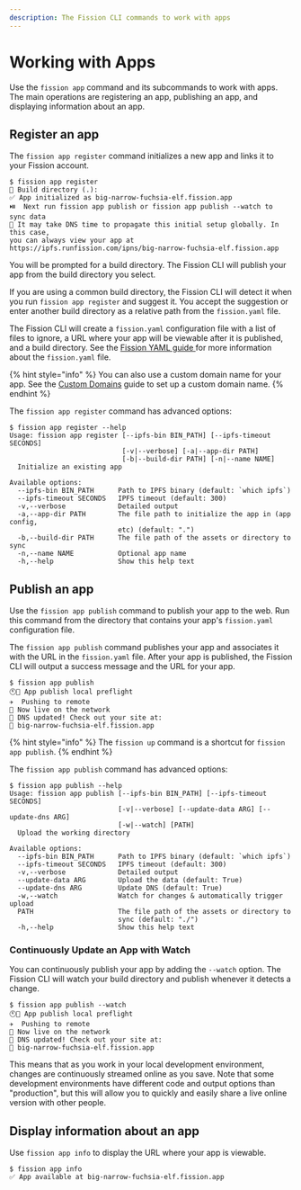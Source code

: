 ```yaml
---
description: The Fission CLI commands to work with apps
---
```


# Working with Apps

Use the `fission app` command and its subcommands to work with apps. The main operations are registering an app, publishing an app, and displaying information about an app.

## Register an app

The `fission app register` command initializes a new app and links it to your Fission account.

```text
$ fission app register
👷 Build directory (.): 
✅ App initialized as big-narrow-fuchsia-elf.fission.app
⏯️  Next run fission app publish or fission app publish --watch to sync data
💁 It may take DNS time to propagate this initial setup globally. In this case, 
you can always view your app at 
https://ipfs.runfission.com/ipns/big-narrow-fuchsia-elf.fission.app
```

You will be prompted for a build directory. The Fission CLI will publish your app from the build directory you select. 

If you are using a common build directory, the Fission CLI will detect it when you run `fission app register` and suggest it. You accept the suggestion or enter another build directory as a relative path from the `fission.yaml` file.

The Fission CLI will create a `fission.yaml` configuration file with a list of files to ignore, a URL where your app will be viewable after it is published, and a build directory. See the [Fission YAML guide ](fission-yaml.md#fission-yaml-for-apps)for more information about the `fission.yaml` file.

{% hint style="info" %}
You can also use a custom domain name for your app. See the [Custom Domains](../custom-domains/) guide to set up a custom domain name.
{% endhint %}

The `fission app register` command has advanced options:

```text
$ fission app register --help
Usage: fission app register [--ipfs-bin BIN_PATH] [--ipfs-timeout SECONDS] 
                            [-v|--verbose] [-a|--app-dir PATH] 
                            [-b|--build-dir PATH] [-n|--name NAME]
  Initialize an existing app

Available options:
  --ipfs-bin BIN_PATH      Path to IPFS binary (default: `which ipfs`)
  --ipfs-timeout SECONDS   IPFS timeout (default: 300)
  -v,--verbose             Detailed output
  -a,--app-dir PATH        The file path to initialize the app in (app config,
                           etc) (default: ".")
  -b,--build-dir PATH      The file path of the assets or directory to sync
  -n,--name NAME           Optional app name
  -h,--help                Show this help text
```

## Publish an app

Use the `fission app publish` command to publish your app to the web. Run this command from the directory that contains your app's `fission.yaml` configuration file.

The `fission app publish` command publishes your app and associates it with the URL in the `fission.yaml` file. After your app is published, the Fission CLI will output a success message and the URL for your app.

```text
$ fission app publish
🕚🛫 App publish local preflight
✈️  Pushing to remote
🚀 Now live on the network
📝 DNS updated! Check out your site at:
🔗 big-narrow-fuchsia-elf.fission.app
```

{% hint style="info" %}
The `fission up` command is a shortcut for `fission app publish`.
{% endhint %}

The `fission app publish` command has advanced options:

```text
$ fission app publish --help
Usage: fission app publish [--ipfs-bin BIN_PATH] [--ipfs-timeout SECONDS] 
                           [-v|--verbose] [--update-data ARG] [--update-dns ARG]
                           [-w|--watch] [PATH]
  Upload the working directory

Available options:
  --ipfs-bin BIN_PATH      Path to IPFS binary (default: `which ipfs`)
  --ipfs-timeout SECONDS   IPFS timeout (default: 300)
  -v,--verbose             Detailed output
  --update-data ARG        Upload the data (default: True)
  --update-dns ARG         Update DNS (default: True)
  -w,--watch               Watch for changes & automatically trigger upload
  PATH                     The file path of the assets or directory to
                           sync (default: "./")
  -h,--help                Show this help text
```

### Continuously Update an App with Watch

You can continuously publish your app by adding the `--watch` option. The Fission CLI will watch your build directory and publish whenever it detects a change.

```text
$ fission app publish --watch
🕚🛫 App publish local preflight
✈️  Pushing to remote
🚀 Now live on the network
📝 DNS updated! Check out your site at: 
🔗 big-narrow-fuchsia-elf.fission.app
```

This means that as you work in your local development environment, changes are continuously streamed online as you save. Note that some development environments have different code and output options than "production", but this will allow you to quickly and easily share a live online version with other people. 

## Display information about an app

Use `fission app info` to display the URL where your app is viewable.

```text
$ fission app info
✅ App available at big-narrow-fuchsia-elf.fission.app
```

## 



